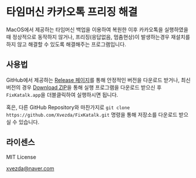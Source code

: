 # 타임머신 카카오톡 프리징 해결

MacOS에서 제공하는 타임머신 백업을 이용하여 복원한 이후 카카오톡을 실행하였을때
정상적으로 동작하지 않거나, 프리징(응답없음, 멈춤현상)이 발생하는경우
재설치를 하지 않고 해결할 수 있도록 해결해주는 프로그램입니다.

## 사용법
GitHub에서 제공하는 [Release 페이지](https://github.com/Xvezda/FixKatalk/releases)를 통해 안정적인 버전을 다운로드 받거나,
최신버전의 경우 [Download ZIP](https://github.com/Xvezda/FixKatalk/archive/main.zip)을 통해 실행 프로그램을 다운로드 받으신 후
`FixKatalk.app`을 더블클릭하여 실행하시면 됩니다.

혹은, 다른 GitHub Repository와 마찬가지로
`git clone https://github.com/Xvezda/FixKatalk.git` 명령을 통해 저장소를
다운로드 받으실 수 있습니다.

## 라이센스
MIT License

xvezda@naver.com


